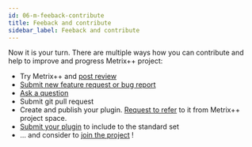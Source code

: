 ```yaml
---
id: 06-m-feeback-contribute
title: Feeback and contribute
sidebar_label: Feeback and contribute
---
```

Now it is your turn. There are multiple ways how you can contribute and help to improve and progress Metrix++ project:

* Try Metrix++ and [post review](https://github.com/metrixplusplus/metrixplusplus/issues/new)
* [Submit new feature request or bug report](https://github.com/metrixplusplus/metrixplusplus/issues/new)
* [Ask a question](https://github.com/metrixplusplus/metrixplusplus/issues/new)
* Submit git pull request
* Create and publish your plugin. [Request to refer](https://github.com/metrixplusplus/metrixplusplus/issues/new) to it from Metrix++ project space.
* [Submit your plugin](https://github.com/metrixplusplus/metrixplusplus/issues/new) to include to the standard set
* ... and consider to 
<a href="mailto:avkonst@gmail.com?subject=Metrix%2B%2B Join Request" target="blank">join the project</a>
!